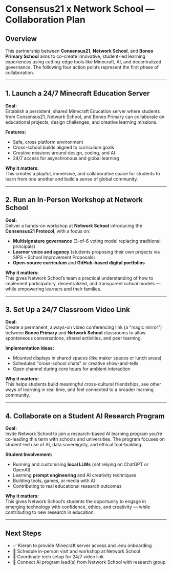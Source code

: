 

# Consensus21 x Network School — Collaboration Plan

## Overview
This partnership between **Consensus21**, **Network School**, and **Boneo Primary School** aims to co-create innovative, student-led learning experiences using cutting-edge tools like Minecraft, AI, and decentralized governance. The following four action points represent the first phase of collaboration.

---

## 1. Launch a 24/7 Minecraft Education Server

**Goal:**  
Establish a persistent, shared Minecraft Education server where students from Consensus21, Network School, and Boneo Primary can collaborate on educational projects, design challenges, and creative learning missions.

**Features:**
- Safe, cross platform environment  
- Cross-school builds aligned to curriculum goals  
- Creative missions around design, coding, and AI  
- 24/7 access for asynchronous and global learning

**Why it matters:**  
This creates a playful, immersive, and collaborative space for students to learn from one another and build a sense of global community.

---

## 2. Run an In-Person Workshop at Network School

**Goal:**  
Deliver a hands-on workshop at **Network School** introducing the **Consensus21 Protocol**, with a focus on:

- **Multisignature governance** (3-of-6 voting model replacing traditional principals)  
- **Learner voice and agency** (students proposing their own projects via SIPS – School Improvement Proposals)  
- **Open-source curriculum** and **GitHub-based digital portfolios**

**Why it matters:**  
This gives Network School’s team a practical understanding of how to implement participatory, decentralized, and transparent school models — while empowering learners and their families.

---

## 3. Set Up a 24/7 Classroom Video Link

**Goal:**  
Create a permanent, always-on video conferencing link (a "magic mirror") between **Boneo Primary** and **Network School** classrooms to allow spontaneous conversations, shared activities, and peer learning.

**Implementation Ideas:**
- Mounted displays in shared spaces (like maker spaces or lunch areas)  
- Scheduled "cross-school chats" or creative show-and-tells  
- Open channel during core hours for ambient interaction

**Why it matters:**  
This helps students build meaningful cross-cultural friendships, see other ways of learning in real time, and feel connected to a broader learning community.

---

## 4. Collaborate on a Student AI Research Program

**Goal:**  
Invite Network School to join a research-based AI learning program you’re co-leading this term with schools and universities. The program focuses on student-led use of AI, data sovereignty, and ethical tool-building.

**Student Involvement:**
- Running and customising **local LLMs** (not relying on ChatGPT or OpenAI)  
- Learning **prompt engineering** and AI creativity techniques  
- Building tools, games, or media with AI  
- Contributing to real educational research outcomes

**Why it matters:**  
This gives Network School’s students the opportunity to engage in emerging technology with confidence, ethics, and creativity — while contributing to new research in education.

---

## Next Steps

- ✅ Kieran to provide Minecraft server access and .edu onboarding  
- 📅 Schedule in-person visit and workshop at Network School  
- 🔁 Coordinate tech setup for 24/7 video link  
- 🧠 Connect AI program lead(s) from Network School with research group  
